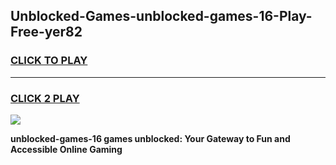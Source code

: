 
## Unblocked-Games-unblocked-games-16-Play-Free-yer82
<h3>
<a href="https://premium76.site?title=unblocked-games-16&ref=18A1">CLICK TO PLAY</a></h3>
<hr>

<h3>
<a href="https://premium76.site?title=unblocked-games-16&ref=18A1">CLICK 2 PLAY</a>
  
</h3>

<a href="https://premium76.site?title=unblocked-games-16&ref=18A1"><img src="https://clearcache.store/games.png"></a>


**unblocked-games-16 games unblocked: Your Gateway to Fun and Accessible Online Gaming**
